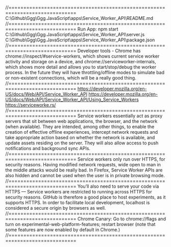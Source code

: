 //=============================================================================
C:\Github\Ggg\Ggg.JavaScript\apps\Service_Worker_API\README.md
//=============================================================================
Run App: npm start
C:\Github\Ggg\Ggg.JavaScript\apps\Service_Worker_API\server.js
C:\Github\Ggg\Ggg.JavaScript\apps\Service_Worker_API\package.json
//=============================================================================
Developer tools - Chrome has 
chrome://inspect/#service-workers, which shows current service worker 
activity and storage on a device, and 
chrome://serviceworker-internals, which shows more detail and allows you to 
start/stop/debug the worker process. In the future they will have throttling/offline 
modes to simulate bad or non-existent connections, which will be a really good thing.
//=============================================================================
https://developer.mozilla.org/en-US/docs/Web/API/Service_Worker_API
https://developer.mozilla.org/en-US/docs/Web/API/Service_Worker_API/Using_Service_Workers
https://serviceworke.rs/
//=============================================================================
Service workers essentially act as proxy servers that sit between web 
applications, the browser, and the network (when available). They are intended, 
among other things, to enable the creation of effective offline experiences, 
intercept network requests and take appropriate action based on whether the network is 
available, and update assets residing on the server. They will also allow access 
to push notifications and background sync APIs.
//=============================================================================
Service workers only run over HTTPS, for security reasons. Having modified 
network requests, wide open to man in the middle attacks would be really bad. 
In Firefox, Service Worker APIs are also hidden and cannot be used when the user 
is in private browsing mode.
//=============================================================================
You’ll also need to serve your code via HTTPS — Service workers are restricted 
to running across HTTPS for security reasons. GitHub is therefore a good place 
to host experiments, as it supports HTTPS. In order to facilitate local 
development, localhost is considered a secure origin by browsers as well.
//=============================================================================
Chrome Canary: Go to chrome://flags and turn on experimental-web-platform-features; 
restart browser (note that some features are now enabled by default in Chrome.)
//=============================================================================